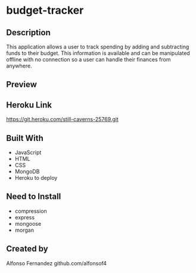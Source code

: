 # budget-tracker
## Description
This application allows a user to track spending by adding and subtracting funds to their budget. This information is available and can be manipulated offline with no connection so a user can handle their finances from anywhere. 
## Preview

## Heroku Link
https://git.heroku.com/still-caverns-25769.git

## Built With
* JavaScript
* HTML
* CSS
* MongoDB
* Heroku to deploy


## Need to Install 
* compression
* express
* mongoose
* morgan

## Created by
Alfonso Fernandez github.com/alfonsof4